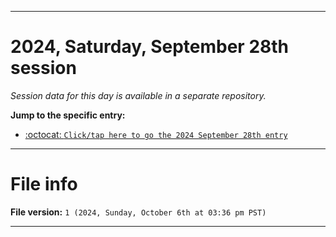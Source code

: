 
***

# 2024, Saturday, September 28th session

_Session data for this day is available in a separate repository._

**Jump to the specific entry:**

- [:octocat: `Click/tap here to go the 2024 September 28th entry`](https://github.com/seanpm2001/SeansLifeArchive_Images_TinyTower_Y2024/tree/SeansLifeArchive_Images_TinyTower_Y2024_Main-dev/2024/09_September/28/)

***

# File info

**File version:** `1 (2024, Sunday, October 6th at 03:36 pm PST)`

***
